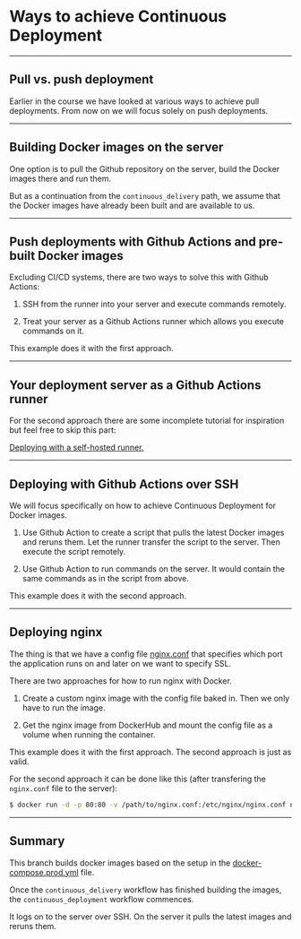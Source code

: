 # Ways to achieve Continuous Deployment

---

## Pull vs. push deployment

Earlier in the course we have looked at various ways to achieve pull deployments. From now on we will focus solely on push deployments.

---

## Building Docker images on the server

One option is to pull the Github repository on the server, build the Docker images there and run them.

But as a continuation from the `continuous_delivery` path, we assume that the Docker images have already been built and are available to us.

---

## Push deployments with Github Actions and pre-built Docker images

Excluding CI/CD systems, there are two ways to solve this with Github Actions:

1. SSH from the runner into your server and execute commands remotely.

2. Treat your server as a Github Actions runner which allows you execute commands on it. 

This example does it with the first approach.

---

## Your deployment server as a Github Actions runner

For the second approach there are some incomplete tutorial for inspiration but feel free to skip this part:

[Deploying with a self-hosted runner.](./self_hosted_runner.md)

---

## Deploying with Github Actions over SSH

We will focus specifically on how to achieve Continuous Deployment for Docker images.

1. Use Github Action to create a script that pulls the latest Docker images and reruns them. Let the runner transfer the script to the server. Then execute the script remotely.

2. Use Github Action to run commands on the server. It would contain the same commands as in the script from above.

This example does it with the second approach.

---

## Deploying nginx

The thing is that we have a config file [nginx.conf](../src/network/nginx.conf) that specifies which port the application runs on and later on we want to specify SSL.

There are two approaches for how to run nginx with Docker. 

1. Create a custom nginx image with the config file baked in. Then we only have to run the image.

2. Get the nginx image from DockerHub and mount the config file as a volume when running the container.

This example does it with the first approach. The second approach is just as valid. 

For the second approach it can be done like this (after transfering the `nginx.conf` file to the server):

```bash
$ docker run -d -p 80:80 -v /path/to/nginx.conf:/etc/nginx/nginx.conf nginx
```

---

## Summary

This branch builds docker images based on the setup in the [docker-compose.prod.yml](../src/docker-compose.prod.yml) file.

Once the `continuous_delivery` workflow has finished building the images, the `continuous_deployment` workflow commences.

It logs on to the server over SSH. On the server it pulls the latest images and reruns them.